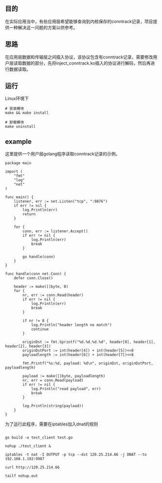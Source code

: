 ## 目的
在实际应用当中，有些应用层希望能够查询到内核保存的conntrack记录，项目提供一种解决这一问题的方案以供参考。

## 思路
在应用层数据和传输层之间插入协议，该协议包含有conntrack记录，需要修改用户层读取数据的部分，先将inject_conntrack.ko插入的协议进行解码，然后再进行数据读取。

## 运行
Linux环境下

```
# 安装模块
make && make install

# 卸载模块
make uninstall

```

## example
这里提供一个用户层golang程序读取conntrack记录的示例。

```
package main

import (
	"fmt"
	"log"
	"net"
)

func main() {
	listener, err := net.Listen("tcp", ":9876")
	if err != nil {
		log.Println(err)
		return
	}

	for {
		conn, err := listener.Accept()
		if err != nil {
			log.Println(err)
			break
		}

		go handle(conn)
	}
}

func handle(conn net.Conn) {
	defer conn.Close()

	header := make([]byte, 8)
	for {
		nr, err := conn.Read(header)
		if err != nil {
			log.Println(err)
			break
		}

		if nr != 8 {
			log.Println("header length no match")
			continue
		}

		originDst := fmt.Sprintf("%d.%d.%d.%d", header[0], header[1], header[2], header[3])
		originDstPort := int(header[4]) + int(header[5])<<8
		payloadlength := int(header[6]) + int(header[7])<<8

		fmt.Printf("%s:%d, payload: %d\n", originDst, originDstPort, payloadlength)

		payload := make([]byte, payloadlength)
		nr, err = conn.Read(payload)
		if err != nil {
			log.Println("read payload", err)
			break
		}

		log.Println(string(payload))
	}
}

```

为了运行此程序，需要在iptables加入dnat的规则

```

go build -o test_client test.go

nohup ./test_client &

iptables -t nat -I OUTPUT -p tcp --dst 120.25.214.66 -j DNAT --to 192.168.1.102:9987

curl http://120.25.214.66

tailf nohup.out

```
